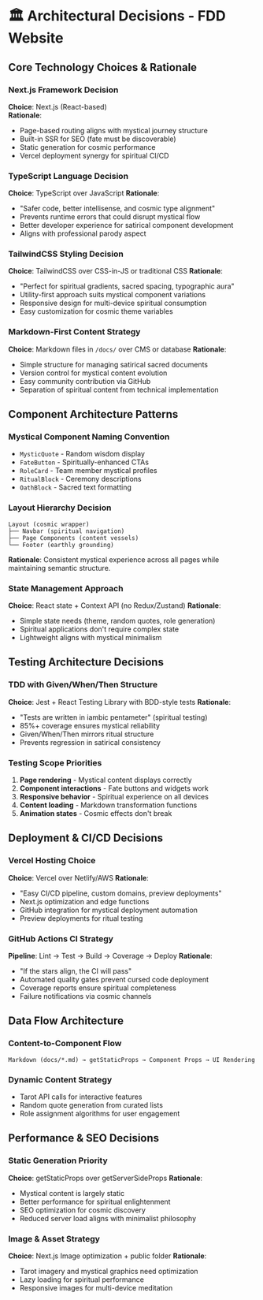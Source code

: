 # 🏛️ Architectural Decisions - FDD Website

## Core Technology Choices & Rationale

### **Next.js Framework Decision**

**Choice**: Next.js (React-based)  
**Rationale**:

- Page-based routing aligns with mystical journey structure
- Built-in SSR for SEO (fate must be discoverable)
- Static generation for cosmic performance
- Vercel deployment synergy for spiritual CI/CD

### **TypeScript Language Decision**

**Choice**: TypeScript over JavaScript
**Rationale**:

- "Safer code, better intellisense, and cosmic type alignment"
- Prevents runtime errors that could disrupt mystical flow
- Better developer experience for satirical component development
- Aligns with professional parody aspect

### **TailwindCSS Styling Decision**

**Choice**: TailwindCSS over CSS-in-JS or traditional CSS
**Rationale**:

- "Perfect for spiritual gradients, sacred spacing, typographic aura"
- Utility-first approach suits mystical component variations
- Responsive design for multi-device spiritual consumption
- Easy customization for cosmic theme variables

### **Markdown-First Content Strategy**

**Choice**: Markdown files in `/docs/` over CMS or database
**Rationale**:

- Simple structure for managing satirical sacred documents
- Version control for mystical content evolution
- Easy community contribution via GitHub
- Separation of spiritual content from technical implementation

## Component Architecture Patterns

### **Mystical Component Naming Convention**

- `MysticQuote` - Random wisdom display
- `FateButton` - Spiritually-enhanced CTAs
- `RoleCard` - Team member mystical profiles
- `RitualBlock` - Ceremony descriptions
- `OathBlock` - Sacred text formatting

### **Layout Hierarchy Decision**

```
Layout (cosmic wrapper)
├── Navbar (spiritual navigation)
├── Page Components (content vessels)
└── Footer (earthly grounding)
```

**Rationale**: Consistent mystical experience across all pages while maintaining semantic structure.

### **State Management Approach**

**Choice**: React state + Context API (no Redux/Zustand)
**Rationale**:

- Simple state needs (theme, random quotes, role generation)
- Spiritual applications don't require complex state
- Lightweight aligns with mystical minimalism

## Testing Architecture Decisions

### **TDD with Given/When/Then Structure**

**Choice**: Jest + React Testing Library with BDD-style tests
**Rationale**:

- "Tests are written in iambic pentameter" (spiritual testing)
- 85%+ coverage ensures mystical reliability
- Given/When/Then mirrors ritual structure
- Prevents regression in satirical consistency

### **Testing Scope Priorities**

1. **Page rendering** - Mystical content displays correctly
2. **Component interactions** - Fate buttons and widgets work
3. **Responsive behavior** - Spiritual experience on all devices
4. **Content loading** - Markdown transformation functions
5. **Animation states** - Cosmic effects don't break

## Deployment & CI/CD Decisions

### **Vercel Hosting Choice**

**Choice**: Vercel over Netlify/AWS
**Rationale**:

- "Easy CI/CD pipeline, custom domains, preview deployments"
- Next.js optimization and edge functions
- GitHub integration for mystical deployment automation
- Preview deployments for ritual testing

### **GitHub Actions CI Strategy**

**Pipeline**: Lint → Test → Build → Coverage → Deploy
**Rationale**:

- "If the stars align, the CI will pass"
- Automated quality gates prevent cursed code deployment
- Coverage reports ensure spiritual completeness
- Failure notifications via cosmic channels

## Data Flow Architecture

### **Content-to-Component Flow**

```
Markdown (docs/*.md) → getStaticProps → Component Props → UI Rendering
```

### **Dynamic Content Strategy**

- Tarot API calls for interactive features
- Random quote generation from curated lists
- Role assignment algorithms for user engagement

## Performance & SEO Decisions

### **Static Generation Priority**

**Choice**: getStaticProps over getServerSideProps
**Rationale**:

- Mystical content is largely static
- Better performance for spiritual enlightenment
- SEO optimization for cosmic discovery
- Reduced server load aligns with minimalist philosophy

### **Image & Asset Strategy**

**Choice**: Next.js Image optimization + public folder
**Rationale**:

- Tarot imagery and mystical graphics need optimization
- Lazy loading for spiritual performance
- Responsive images for multi-device meditation
